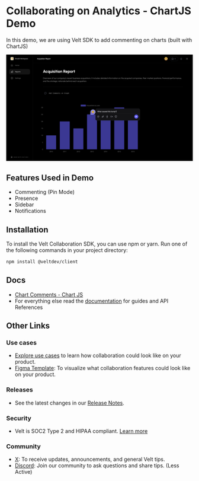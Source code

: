 # Collaborating on Analytics - ChartJS Demo

In this demo, we are using Velt SDK to add commenting on charts (built with ChartJS)

![Sample Analytics App](sample-app-analytics-chartJS.png "Sample Analytics App")

## Features Used in Demo

- Commenting (Pin Mode)
- Presence
- Sidebar
- Notifications

## Installation

To install the Velt Collaboration SDK, you can use npm or yarn. Run one of the following commands in your project directory:

```zsh
npm install @veltdev/client
```

## Docs

- [Chart Comments - Chart JS](https://docs.velt.dev/async-collaboration/comments/setup/chart-comments-setup/chartjs)
- For everything else read the [documentation](https://docs.velt.dev/get-started/overview) for guides and API References

## Other Links

### Use cases

- [Explore use cases](https://velt.dev/use-case) to learn how collaboration could look like on your product.
- [Figma Template](https://www.figma.com/community/file/1402312407969730816/velt-collaboration-kit): To visualize what collaboration features could look like on your product.

### Releases

- See the latest changes in our [Release Notes](https://docs.velt.dev/release-notes/).

### Security

- Velt is SOC2 Type 2 and HIPAA compliant. [Learn more](https://velt.dev/security)

### Community

- [X](https://x.com/veltjs): To receive updates, announcements, and general Velt tips.
- [Discord](https://discord.gg/GupvcYH27h): Join our community to ask questions and share tips. (Less Active)
